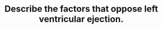 ---
title: "Describe the factors that oppose left ventricular ejection."
entityType: SAQ
exam: PEX
college: ANZCA
year: 2011
sitting: A
question: 10
passRate: 25
EC_expectedDomains:
- "The main points expected included: recognition that afterload opposes left ventricular ejection, definition of afterload, the contribution of SVR and factors determining SVR, and the application of the law of LaPlace and the use of the Hagen-Poiseuille equation to describe factors which contribute to afterload."
EC_extraCredit:
- "Additional marks were awarded for the role of the aortic valve, aortic compliance, IPPV, and for demonstrating understanding of the relative changes in pressure and tension within the ventricle during systole."
EC_errorsCommon:
- "As previously, this question was misinterpreted by many candidates and answered as for determinants of left ventricular ejection fraction: descriptions of preload and contractility attracted no marks."
- "Common mistakes included repetition, vague or non-directional statements, and incorrect formulae."
resources:
---